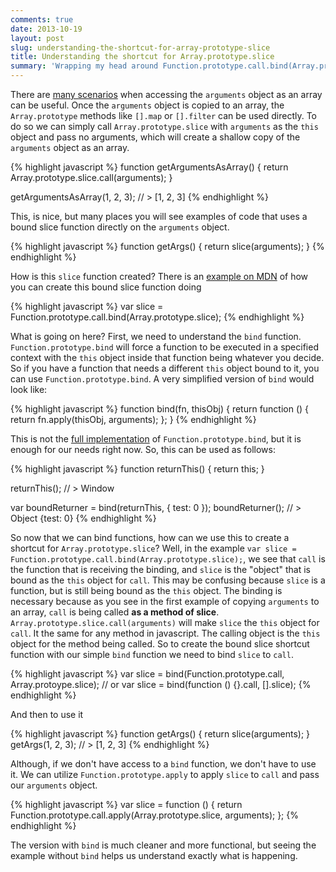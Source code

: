 ```yaml
---
comments: true
date: 2013-10-19
layout: post
slug: understanding-the-shortcut-for-array-prototype-slice
title: Understanding the shortcut for Array.prototype.slice
summary: 'Wrapping my head around Function.prototype.call.bind(Array.prototype.slice)'
---
```

There are [many scenarios](https://developer.mozilla.org/en-US/docs/Web/JavaScript/Reference/Functions_and_function_scope/arguments#Examples) when accessing the `arguments` object as an array can be useful. Once the `arguments` object is copied to an array, the `Array.prototype` methods like `[].map` or `[].filter` can be used directly. To do so we can simply call `Array.prototype.slice` with `arguments` as the `this` object and pass no arguments, which will create a shallow copy of the `arguments` object as an array.

{% highlight javascript %}
function getArgumentsAsArray() {
    return Array.prototype.slice.call(arguments);
}

getArgumentsAsArray(1, 2, 3);
// > [1, 2, 3]
{% endhighlight %}
    
This, is nice, but many places you will see examples of code that uses a bound slice function directly on the `arguments` object.

{% highlight javascript %}
function getArgs() {
    return slice(arguments);
}
{% endhighlight %}

How is this `slice` function created? There is an [example on MDN](https://developer.mozilla.org/en-US/docs/Web/JavaScript/Reference/Global_Objects/Function/bind#Supplemental) of how you can create this bound slice function doing

{% highlight javascript %}
var slice = Function.prototype.call.bind(Array.prototype.slice);
{% endhighlight %}
    
What is going on here? First, we need to understand the `bind` function. `Function.prototype.bind` will force a function to be executed in a specified context with the `this` object inside that function being whatever you decide. So if you have a function that needs a different `this` object bound to it, you can use `Function.prototype.bind`. A very simplified version of `bind` would look like:

{% highlight javascript %}
function bind(fn, thisObj) {
    return function () {
        return fn.apply(thisObj, arguments);
    };
}
{% endhighlight %}
    
This is not the [full implementation](https://developer.mozilla.org/en-US/docs/Web/JavaScript/Reference/Global_Objects/Function/bind#Compatibility) of `Function.prototype.bind`, but it is enough for our needs right now. So, this can be used as follows:

{% highlight javascript %}
function returnThis() {
    return this;
}

returnThis();
// > Window

var boundReturner = bind(returnThis, { test: 0 });
boundReturner();
// > Object {test: 0}
{% endhighlight %}
    
So now that we can bind functions, how can we use this to create a shortcut for `Array.prototype.slice`? Well, in the example `var slice = Function.prototype.call.bind(Array.prototype.slice);`, we see that `call` is the function that is receiving the binding, and `slice` is the "object" that is bound as the `this` object for `call`. This may be confusing because `slice` is a function, but is still being bound as the `this` object. The binding is necessary because as you see in the first example of copying `arguments` to an array, `call` is being called **as a method of slice**. `Array.prototype.slice.call(arguments)` will make `slice` the `this` object for `call`. It the same for any method in javascript. The calling object is the `this` object for the method being called. So to create the bound slice shortcut function with our simple `bind` function we need to bind `slice` to `call`.

{% highlight javascript %}
var slice = bind(Function.prototype.call, Array.protoype.slice);
// or 
var slice = bind(function () {}.call, [].slice);
{% endhighlight %}

And then to use it

{% highlight javascript %}
function getArgs() {
    return slice(arguments);
}
getArgs(1, 2, 3);
// > [1, 2, 3]
{% endhighlight %}

Although, if we don't have access to a `bind` function, we don't have to use it. We can utilize `Function.prototype.apply` to apply `slice` to `call` and pass our `arguments` object.

{% highlight javascript %}
var slice = function () {
    return Function.prototype.call.apply(Array.prototype.slice, arguments);
};
{% endhighlight %}

The version with `bind` is much cleaner and more functional, but seeing the example without `bind` helps us understand exactly what is happening.
